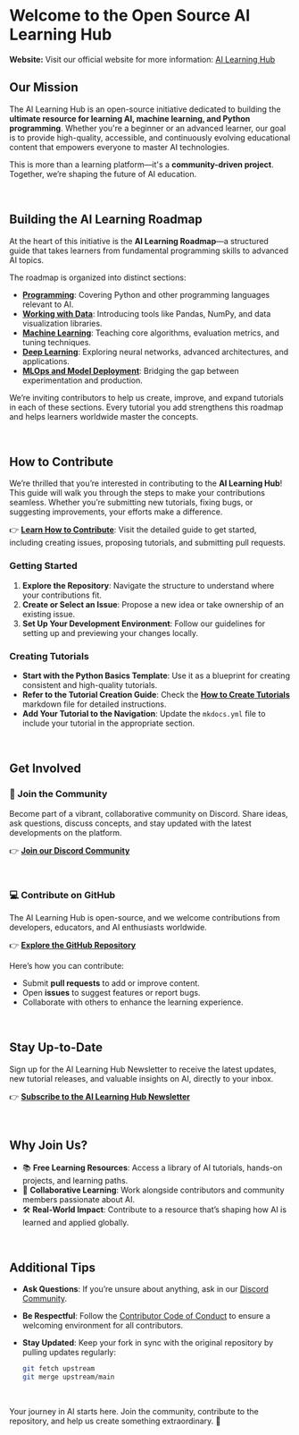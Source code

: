 # Welcome to the Open Source AI Learning Hub

**Website:** Visit our official website for more information: [AI Learning Hub](https://ailearninghub.io)



## **Our Mission**

The AI Learning Hub is an open-source initiative dedicated to building the **ultimate resource for learning AI, machine learning, and Python programming**. Whether you're a beginner or an advanced learner, our goal is to provide high-quality, accessible, and continuously evolving educational content that empowers everyone to master AI technologies.

This is more than a learning platform—it's a **community-driven project**. Together, we’re shaping the future of AI education.

<br>

## **Building the AI Learning Roadmap**

At the heart of this initiative is the **AI Learning Roadmap**—a structured guide that takes learners from fundamental programming skills to advanced AI topics.

The roadmap is organized into distinct sections:

- **[Programming](https://github.com/dankornas/ailearninghub/blob/main/docs/ai_learning_roadmap/0_programming/contribute.md)**: Covering Python and other programming languages relevant to AI.
- **[Working with Data](https://github.com/dankornas/ailearninghub/blob/main/docs/ai_learning_roadmap/1_working_with_data/contribute.md)**: Introducing tools like Pandas, NumPy, and data visualization libraries.
- **[Machine Learning](https://github.com/dankornas/ailearninghub/blob/main/docs/ai_learning_roadmap/2_machine_learning/contribute.md)**: Teaching core algorithms, evaluation metrics, and tuning techniques.
- **[Deep Learning](https://github.com/dankornas/ailearninghub/blob/main/docs/ai_learning_roadmap/3_deep_learning/contribute.md)**: Exploring neural networks, advanced architectures, and applications.
- **[MLOps and Model Deployment](https://github.com/dankornas/ailearninghub/blob/main/docs/ai_learning_roadmap/4_mlops_deployment/contribute.md)**: Bridging the gap between experimentation and production.

We’re inviting contributors to help us create, improve, and expand tutorials in each of these sections. Every tutorial you add strengthens this roadmap and helps learners worldwide master the concepts.

<br>

## **How to Contribute**

We’re thrilled that you’re interested in contributing to the **AI Learning Hub**! This guide will walk you through the steps to make your contributions seamless. Whether you’re submitting new tutorials, fixing bugs, or suggesting improvements, your efforts make a difference.

👉 **[Learn How to Contribute](https://github.com/dankornas/ailearninghub/blob/main/docs/how_to_contribute.md)**: Visit the detailed guide to get started, including creating issues, proposing tutorials, and submitting pull requests.

### **Getting Started**
1. **Explore the Repository**: Navigate the structure to understand where your contributions fit.
2. **Create or Select an Issue**: Propose a new idea or take ownership of an existing issue.
3. **Set Up Your Development Environment**: Follow our guidelines for setting up and previewing your changes locally.

### **Creating Tutorials**
- **Start with the Python Basics Template**: Use it as a blueprint for creating consistent and high-quality tutorials.
- **Refer to the Tutorial Creation Guide**: Check the **[How to Create Tutorials](https://github.com/dankornas/ailearninghub/blob/main/docs/how_to_create_tutorials.md)** markdown file for detailed instructions.
- **Add Your Tutorial to the Navigation**: Update the `mkdocs.yml` file to include your tutorial in the appropriate section.

<br>

## **Get Involved**

### **💬 Join the Community**

Become part of a vibrant, collaborative community on Discord. Share ideas, ask questions, discuss concepts, and stay updated with the latest developments on the platform.

👉 **[Join our Discord Community](https://discord.gg/VQCSmfWvm6)**

<br>

### **💻 Contribute on GitHub**

The AI Learning Hub is open-source, and we welcome contributions from developers, educators, and AI enthusiasts worldwide.

👉 **[Explore the GitHub Repository](https://github.com/dankornas/ailearninghub)**

Here’s how you can contribute:
- Submit **pull requests** to add or improve content.
- Open **issues** to suggest features or report bugs.
- Collaborate with others to enhance the learning experience.

<br>

## **Stay Up-to-Date**

Sign up for the AI Learning Hub Newsletter to receive the latest updates, new tutorial releases, and valuable insights on AI, directly to your inbox.

👉 **[Subscribe to the AI Learning Hub Newsletter](https://dankornas.substack.com/subscribe)**

<br>

## **Why Join Us?**

- 📚 **Free Learning Resources**: Access a library of AI tutorials, hands-on projects, and learning paths.
- 🌟 **Collaborative Learning**: Work alongside contributors and community members passionate about AI.
- 🛠️ **Real-World Impact**: Contribute to a resource that’s shaping how AI is learned and applied globally.

<br>

## **Additional Tips**

- **Ask Questions**: If you’re unsure about anything, ask in our [Discord Community](https://discord.gg/VQCSmfWvm6).
- **Be Respectful**: Follow the [Contributor Code of Conduct](https://github.com/dankornas/ailearninghub/blob/main/CODE_OF_CONDUCT.md) to ensure a welcoming environment for all contributors.
- **Stay Updated**: Keep your fork in sync with the original repository by pulling updates regularly:

    ```bash
    git fetch upstream
    git merge upstream/main
    ```

<br>

Your journey in AI starts here. Join the community, contribute to the repository, and help us create something extraordinary. 🚀
